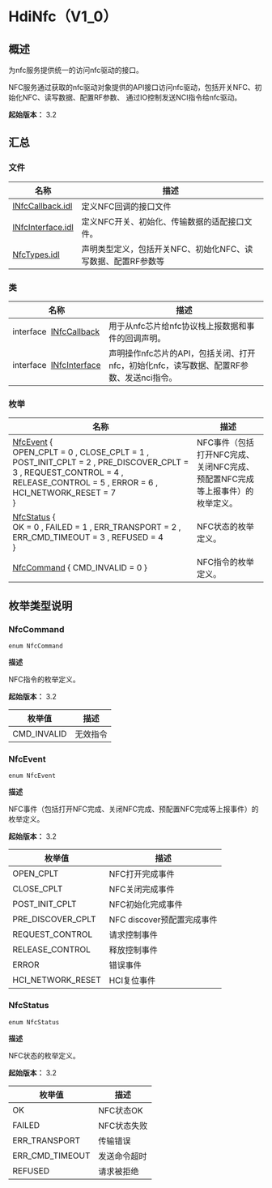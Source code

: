 # HdiNfc（V1_0）


## 概述

为nfc服务提供统一的访问nfc驱动的接口。

NFC服务通过获取的nfc驱动对象提供的API接口访问nfc驱动，包括开关NFC、初始化NFC、读写数据、配置RF参数、 通过IO控制发送NCI指令给nfc驱动。

**起始版本：** 3.2


## 汇总


### 文件

| 名称 | 描述 | 
| -------- | -------- |
| [INfcCallback.idl](_i_nfc_callback_8idl_v10.md) | 定义NFC回调的接口文件 | 
| [INfcInterface.idl](_i_nfc_interface_8idl_v10.md) | 定义NFC开关、初始化、传输数据的适配接口文件。 | 
| [NfcTypes.idl](_nfc_types_8idl_v10.md) | 声明类型定义，包括开关NFC、初始化NFC、读写数据、配置RF参数等 | 


### 类

| 名称 | 描述 | 
| -------- | -------- |
| interface&nbsp;&nbsp;[INfcCallback](interface_i_nfc_callback_v10.md) | 用于从nfc芯片给nfc协议栈上报数据和事件的回调声明。 | 
| interface&nbsp;&nbsp;[INfcInterface](interface_i_nfc_interface_v10.md) | 声明操作nfc芯片的API，包括关闭、打开nfc，初始化nfc，读写数据、配置RF参数、发送nci指令。 | 


### 枚举

| 名称 | 描述 | 
| -------- | -------- |
| [NfcEvent](#nfcevent) {<br/>OPEN_CPLT = 0 , CLOSE_CPLT = 1 , POST_INIT_CPLT = 2 , PRE_DISCOVER_CPLT = 3 , REQUEST_CONTROL = 4 , RELEASE_CONTROL = 5 , ERROR = 6 , HCI_NETWORK_RESET = 7<br/>} | NFC事件（包括打开NFC完成、关闭NFC完成、预配置NFC完成等上报事件）的枚举定义。 | 
| [NfcStatus](#nfcstatus) {<br/>OK = 0 , FAILED = 1 , ERR_TRANSPORT = 2 , ERR_CMD_TIMEOUT = 3 , REFUSED = 4<br/>} | NFC状态的枚举定义。 | 
| [NfcCommand](#nfccommand) { CMD_INVALID = 0 } | NFC指令的枚举定义。 | 


## 枚举类型说明


### NfcCommand

```
enum NfcCommand
```

**描述**

NFC指令的枚举定义。

**起始版本：** 3.2

| 枚举值 | 描述 | 
| -------- | -------- |
| CMD_INVALID | 无效指令 | 


### NfcEvent

```
enum NfcEvent
```

**描述**

NFC事件（包括打开NFC完成、关闭NFC完成、预配置NFC完成等上报事件）的枚举定义。

**起始版本：** 3.2

| 枚举值 | 描述 | 
| -------- | -------- |
| OPEN_CPLT | NFC打开完成事件 | 
| CLOSE_CPLT | NFC关闭完成事件 | 
| POST_INIT_CPLT | NFC初始化完成事件 | 
| PRE_DISCOVER_CPLT | NFC discover预配置完成事件 | 
| REQUEST_CONTROL | 请求控制事件 | 
| RELEASE_CONTROL | 释放控制事件 | 
| ERROR | 错误事件 | 
| HCI_NETWORK_RESET | HCI复位事件 | 


### NfcStatus

```
enum NfcStatus
```

**描述**

NFC状态的枚举定义。

**起始版本：** 3.2

| 枚举值 | 描述 | 
| -------- | -------- |
| OK | NFC状态OK | 
| FAILED | NFC状态失败 | 
| ERR_TRANSPORT | 传输错误 | 
| ERR_CMD_TIMEOUT | 发送命令超时 | 
| REFUSED | 请求被拒绝 | 
